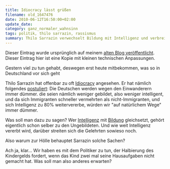```yaml
---
title: Idiocracy lässt grüßen
filename: old_1647476
date: 2010-06-12T16:50:00+02:00
update_date:
category: ganz_normaler_wahnsinn
tags: politik, thilo sarrazin, rassismus
summary: Thilo Sarrazin verwechselt Bildung mit Intelligenz und verbreitet rassistische Ansichten.
---
```

Dieser Eintrag wurde ursprünglich auf meinem [alten Blog veröffentlicht](https://stu.blogger.de/stories/1647476/). Dieser Eintrag hier ist eine Kopie mit kleinen technischen Anpassungen.

Gestern viel zu tun gehabt, deswegen erst heute mitbekommen, was so in Deutschland vor sich geht

Thilo Sarrazin hat offenbar zu oft [Idiocracy](https://de.wikipedia.org/wiki/Idiocracy) angesehen. Er hat nämlich folgendes [postuliert](https://www.spiegel.de/politik/deutschland/0,1518,700031,00.html): Die Deutschen werden wegen den Einwanderern immer dümmer. die seien nämlich weniger gebildet, also weniger intelligent, und da sich Immigranten schneller vermehrten als nicht-Immigranten, und sich Intelligenz zu 80% weitervererbe, würden wir "auf natürlichem Wege" immer dümmer.

Was soll man dazu zu sagen? Wer [Intelligenz](https://de.wikipedia.org/wiki/Intelligenz) mit [Bildung](https://de.wikipedia.org/wiki/Bildung) gleichsetzt, gehört eigentlich schon selber zu den Ungebildeten. Und wie weit Intelligenz vererbt wird, darüber streiten sich die Gelehrten sowieso noch.

Also warum zur Hölle behauptet Sarrazin solche Sachen?

Ach ja, klar… Wir haben es mit dem Politiker zu tun, der Halbierung des Kindergelds fordert, wenn das Kind zwei mal seine Hausaufgaben nicht gemacht hat. Was soll man also anderes erwarten?
